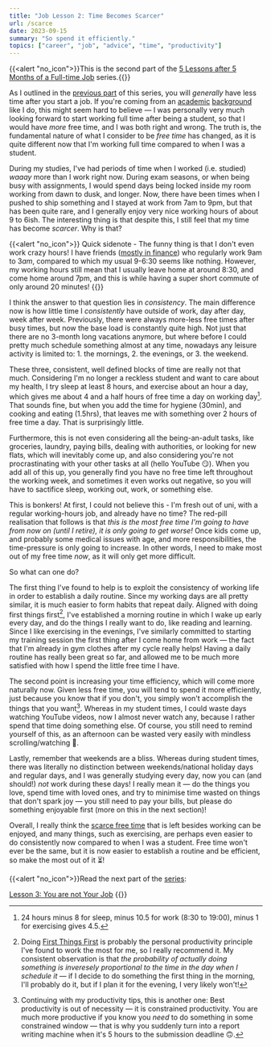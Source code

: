 ```yaml
---
title: "Job Lesson 2: Time Becomes Scarcer"
url: /scarce
date: 2023-09-15
summary: "So spend it efficiently."
topics: ["career", "job", "advice", "time", "productivity"]
---
```


{{<alert   "no_icon">}}This is the second part of the [5 Lessons after 5 Months of a Full-time Job](/job) series.{{</alert>}}

As I outlined in the [previous part](/expensive) of this series, you will _generally_ have less time after you start a job. If you're coming from an [academic](https://www.quora.com/Is-going-through-the-International-Baccalaureate-IB-program-worth-it) [background](https://www.thestudentroom.co.uk/showthread.php?t=445866) like I do, this might seem hard to believe — I was personally very much looking forward to start working full time after being a student, so that I would have _more_ free time, and I was both right and wrong. The truth is, the fundamental nature of what I consider to be _free time_ has changed, as it is quite different now that I'm working full time compared to when I was a student.

During my studies, I've had periods of time when I worked (i.e. studied) _waaay_ more than I work right now. During exam seasons, or when being busy with assignments, I would spend days being locked inside my room working from dawn to dusk, and longer. Now, there have been times when I pushed to ship something and I stayed at work from 7am to 9pm, but that has been quite rare, and I generally enjoy very nice working hours of about 9 to 6ish. The interesting thing is that despite this, I still feel that my time has become _scarcer_. Why is that?

{{<alert   "no_icon">}} Quick sidenote - The funny thing is that I don't even work crazy hours! I have friends ([mostly in finance](https://www.theguardian.com/business/2021/mar/18/group-of-junior-bankers-at-goldman-sachs-claim-inhumane-work-conditions)) who regularly work 9am to 3*am*, compared to which my usual 9-6:30 seems like nothing. However, my working hours still mean that I usually leave home at around 8:30, and come home around 7pm, and this is while having a super short commute of only around 20 minutes! {{</alert>}}

I think the answer to that question lies in _consistency_. The main difference now is how little time I _consistently_ have outside of work, day after day, week after week. Previously, there were always more-less free times after busy times, but now the base load is constantly quite high. Not just that there are no 3-month long vacations anymore, but where before I could pretty much schedule something almost at any time, nowadays any leisure activity is limited to: 1. the mornings, 2. the evenings, or 3. the weekend.

These three, consistent, well defined blocks of time are really not that much. Considering I'm no longer a reckless student and want to care about my health<!--TODO: link outlive summary once it is out -->, I try sleep at least 8 hours, and exercise about an hour a day, which gives me about 4 and a half hours of free time a day on working day[^2]. That sounds fine, but when you add the time for hygiene (30min), and cooking and eating (1.5hrs), that leaves me with something over 2 hours of free time a day. That is surprisingly little.

Furthermore, this is not even considering all the being-an-adult tasks, like groceries, laundry, paying bills, dealing with authorities, or looking for new flats, which will inevitably come up, and also considering you're not procrastinating with your other tasks at all (hello YouTube 😏). When you add all of this up, you generally find you have no free time left throughout the working week, and sometimes it even works out negative, so you will have to sactifice sleep, working out, work, or something else.

This is bonkers! At first, I could not believe this - I'm fresh out of uni, with a regular working-hours job, and already have no time? The red-pill realisation that follows is that _this is the most free time I'm going to have from now on (until I retire), it is only going to get worse!_ Once kids come up, and probably some medical issues with age, and more responsibilities, the time-pressure is only going to increase. In other words, I need to make most out of my free time _now_, as it will only get more difficult.

So what can one do?

The first thing I've found to help is to exploit the consistency of working life in order to establish a daily routine. Since my working days are all pretty similar, it is much easier to form habits that repeat daily. Aligned with doing first things first[^3], I've established a morning routine in which I wake up early every day, and do the things I really want to do, like reading and learning. Since I like exercising in the evenings, I've similarly committed to starting my training session the first thing after I come home from work — the fact that I'm already in gym clothes after my cycle really helps! Having a daily routine has really been great so far, and allowed me to be much more satisfied with how I spend the little free time I have.

The second point is increasing your time efficiency, which will come more naturally now. Given less free time, you will tend to spend it more efficiently, just because you know that if you don't, you simply won't accomplish the things that you want[^4]. Whereas in my student times, I could waste days watching YouTube videos, now I almost never watch any, because I rather spend that time doing something else. Of course, you still need to remind yourself of this, as an afternoon can be wasted very easily with mindless scrolling/watching 🥲.

Lastly, remember that weekends are a bliss. Whereas during student times, there was literally no distinction between weekends/national holiday days and regular days, and I was generally studying every day, now you can (and should!) _not_ work during these days! I really mean it —  do the things you love, spend time with loved ones, and try to minimise time wasted on things that don't spark joy — you still need to pay your bills, but please do something enjoyable first (more on this in the next section)!

Overall, I really think the [scarce free time](https://waitbutwhy.com/2014/05/life-weeks.html) that is left besides working can be enjoyed, and many things, such as exercising, are perhaps even easier to do consistently now compared to when I was a student. Free time won't ever be the same, but it is now easier to establish a routine and be efficient, so make the most out of it ⏳!

{{<alert   "no_icon">}}Read the next part of the [series](/job):

[Lesson 3: You are not Your Job](/notjob)
{{</alert>}}

[^2]: 24 hours minus 8 for sleep, minus 10.5 for work (8:30 to 19:00), minus 1 for exercising gives 4.5.

[^3]: Doing [First Things First](https://www.youtube.com/watch?v=zV3gMTOEWt8) is probably the personal productivity principle I've found to work the most for me, so I really recommend it. My consistent observation is that _the probability of actually doing something is inveresely proportional to the time in the day when I schedule it_ — if I decide to do something the first thing in the morning, I'll probably do it, but if I plan it for the evening, I very likely won't!

[^4]: Continuing with my productivity tips, this is another one: Best productivity is out of necessity — it is constrained productivity. You are much more productive if you know you _need_ to do something in some constrained window — that is why you suddenly turn into a report writing machine when it's 5 hours to the submission deadline 🙃.